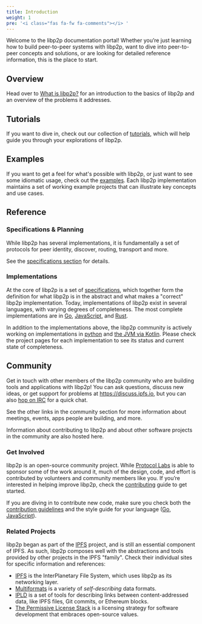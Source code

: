 ```yaml
---
title: Introduction
weight: 1
pre: '<i class="fas fa-fw fa-comments"></i> '
---
```


Welcome to the libp2p documentation portal! Whether you’re just learning how to build peer-to-peer systems with libp2p, want to dive into peer-to-peer concepts and solutions, or are looking for detailed reference information, this is the place to start.

## Overview

Head over to [What is libp2p?](/introduction/what-is-libp2p/) for an introduction to the basics of libp2p and an overview of the problems it addresses.


## Tutorials

If you want to dive in, check out our collection of [tutorials](/tutorials/), which will help guide you through your explorations of libp2p.

## Examples

If you want to get a feel for what's possible with libp2p, or just want to see some idiomatic usage, check out the [examples](/examples/). Each libp2p implementation maintains a set of working example projects that can illustrate key concepts and use cases.

## Reference

### Specifications & Planning

While libp2p has several implementations, it is fundamentally a set of protocols for peer identity, discover, routing, transport and more.

See the [specifications section](/reference/specs/) for details.

### Implementations

At the core of libp2p is a set of [specifications](/reference/specs/), which together form the definition for what libp2p is in the abstract and what makes a "correct" libp2p implementation. Today, implementations of libp2p exist in several languages, with varying degrees of completeness. The most complete implementations are in [Go](/reference/go/), [JavaScript](/reference/js/), and [Rust](https://github.com/libp2p/rust-libp2p).

In addition to the implementations above, the libp2p community is actively working on implementations in [python](https://github.com/libp2p/py-libp2p) and [the JVM via Kotlin](https://github.com/web3j/libp2p). Please check the project pages for each implementation to see its status and current state of completeness.


## Community

Get in touch with other members of the libp2p community who are building tools and applications with libp2p! You can ask questions, discuss new ideas, or get support for problems at https://discuss.ipfs.io, but you can also [hop on IRC](/community/irc/) for a quick chat.

See the other links in the community section for more information about meetings, events, apps people are building, and more.

Information about contributing to libp2p and about other software projects in the community are also hosted here.


### Get Involved

libp2p is an open-source community project. While [Protocol Labs](https://protocol.ai) is able to sponsor some of the work around it, much of the design, code, and effort is contributed by volunteers and community members like you. If you’re interested in helping improve libp2p, check the [contributing](/contributing/) guide to get started.

If you are diving in to contribute new code, make sure you check both the [contribution guidelines](https://github.com/libp2p/community/blob/master/CONTRIBUTE.md) and the style guide for your language ([Go](https://github.com/ipfs/community/blob/master/CONTRIBUTING_GO.md), [JavaScript](https://github.com/ipfs/community/blob/master/CONTRIBUTING_JS.md)).


### Related Projects

libp2p began as part of the [IPFS](https://ipfs.io) project, and is still an essential component of IPFS. As such, libp2p composes well with the abstractions and tools provided by other projects in the IPFS "family". Check their individual sites for specific information and references:

- [IPFS](https://libp2p.io) is the InterPlanetary File System, which uses libp2p as its networking layer.
- [Multiformats](https://multiformats.io) is a variety of *self-describing* data formats.
- [IPLD](https://ipld.io) is a set of tools for describing links between content-addressed data, like IPFS files, Git commits, or Ethereum blocks.
- [The Permissive License Stack](https://protocol.ai/blog/announcing-the-permissive-license-stack) is a licensing strategy for software development that embraces open-source values.
